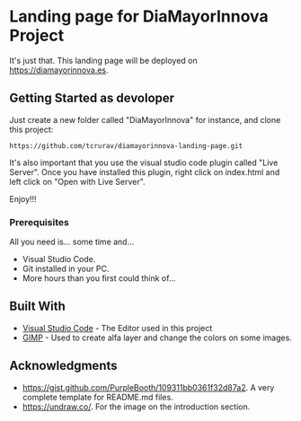 # Landing page for DiaMayorInnova Project

It's just that. This landing page will be deployed on https://diamayorinnova.es.

## Getting Started as devoloper

Just create a new folder called "DiaMayorInnova" for instance, and clone this project:

````
https://github.com/tcrurav/diamayorinnova-landing-page.git
````

It's also important that you use the visual studio code plugin called "Live Server". Once you have installed this plugin, right click on index.html and left click on "Open with Live Server".

Enjoy!!!


### Prerequisites

All you need is... some time and...
* Visual Studio Code.
* Git installed in your PC.
* More hours than you first could think of...

## Built With

* [Visual Studio Code](https://code.visualstudio.com/) - The Editor used in this project
* [GIMP](https://www.gimp.org/) - Used to create alfa layer and change the colors on some images.

## Acknowledgments

* https://gist.github.com/PurpleBooth/109311bb0361f32d87a2. A very complete template for README.md files.
* https://undraw.co/. For the image on the introduction section.